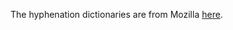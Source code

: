 The hyphenation dictionaries are from Mozilla [here](https://dxr.mozilla.org/mozilla-beta/source/intl/locales/).
